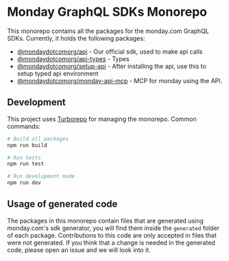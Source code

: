 # Monday GraphQL SDKs Monorepo

This monorepo contains all the packages for the monday.com GraphQL SDKs. Currently, it holds the following packages:

- [@mondaydotcomorg/api](./packages/api) - Our official sdk, used to make api calls
- [@mondaydotcomorg/api-types](./packages/api-types) - Types
- [@mondaydotcomorg/setup-api](./packages/setup-api) - After installing the api, use this to setup typed api environment
- [@mondaydotcomorg/monday-api-mcp](./packages/monday-api-mcp) - MCP for monday using the API.

## Development

This project uses [Turborepo](https://turbo.build/) for managing the monorepo. Common commands:

```bash
# Build all packages
npm run build

# Run tests
npm run test

# Run development mode
npm run dev
```

## Usage of generated code

The packages in this monorepo contain files that are generated using monday.com's sdk generator, you will find them inside the `generated` folder of each package.
Contributions to this code are only accepted in files that were not generated. If you think that a change is needed in the generated code, please open an issue and we will look into it.
